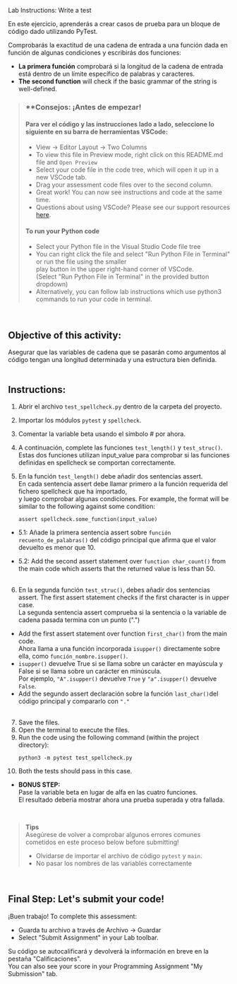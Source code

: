 Lab Instructions: Write a test

En este ejercicio, aprenderás a crear casos de prueba para un bloque de código dado utilizando PyTest.  

Comprobarás la exactitud de una cadena de entrada a una función dada en función de algunas condiciones y escribirás dos funciones:
- **La primera función** comprobará si la longitud de la cadena de entrada está dentro de un   límite específico de palabras y caracteres. 
- **The second function** will check if the basic grammar of the string is well-defined.
 

> ### **Consejos: ¡Antes de empezar!
> #### **Para ver el código y las instrucciones lado a lado**, seleccione lo siguiente en su barra de herramientas VSCode:
> - View -> Editor Layout -> Two Columns
> - To view this file in Preview mode, right click on this README.md file and `Open Preview`
> - Select your code file in the code tree, which will open it up in a new VSCode tab.
> - Drag your assessment code files over to the second column. 
> - Great work! You can now see instructions and code at the same time. 
> - Questions about using VSCode? Please see our support resources [here](https://www.coursera.org/learn/programming-in-python/supplement/2IEyt/visual-studio-code-on-coursera).
> #### **To run your Python code**
> - Select your Python file in the Visual Studio Code file tree 
> - You can right click the file and select "Run Python File in Terminal" 
> or run the file using the smaller   
    play button in the upper right-hand corner 
> of VSCode.  
    (Select "Run Python File in Terminal" in the provided button dropdown)
> - Alternatively, you can follow lab instructions which use python3 commands to run your code in terminal.
> 

<br>

## Objective of this activity:   
Asegurar que las variables de cadena que se pasarán como argumentos al código tengan una longitud determinada y una estructura bien definida.<br><br>

## Instructions:

1. Abrir el archivo `test_spellcheck.py` dentro de la carpeta del proyecto.

2. Importar los módulos `pytest` y `spellcheck`.
3. Comentar la variable beta usando el símbolo # por ahora. 
4. A continuación, complete las funciones `test_length()` y `test_struc()`.   
Estas dos funciones utilizan input_value para comprobar si las funciones definidas en spellcheck se comportan correctamente. 
5.  En la función `test_length()` debe añadir dos sentencias assert.   
En cada sentencia assert debe llamar primero a la función requerida del fichero spellcheck que ha importado,  
y luego comprobar algunas condiciones. For example, the format will be similar to the following against some condition:
    ```
    assert spellcheck.some_function(input_value)
    ```
- 5.1: Añade la primera sentencia assert sobre `función recuento_de_palabras()` del código principal que afirma que el valor devuelto es menor que 10.
    
- 5.2: Add the second assert statement over `function char_count()` from the main code which asserts that the returned value is less than 50. 
<br><br>

6. En la segunda función `test_struc()`, debes añadir dos sentencias assert. The first assert statement checks if the first character is in upper case.  
La segunda sentencia assert comprueba si la sentencia o la variable de cadena pasada termina con un punto (".") 
- Add the first assert statement over function `first_char()` from the main code.  
Ahora llama a una función incorporada `isupper()` directamente sobre ella, como `función_nombre.isupper()`. 
- `isupper()` devuelve True si se llama sobre un carácter en mayúscula y False si se llama sobre un carácter en minúscula.  
Por ejemplo, `"A".isupper()` devuelve `True` y `"a".isupper()` devuelve `False`.
- Add the segundo assert declaración sobre la función `last_char()`del código principal y compararlo con `"." ` 
<br><br>

7. Save the files.
8. Open the terminal to execute the files.
9. Run the code using the following command (within the project directory):
    ```
    python3 -m pytest test_spellcheck.py 
    ```
10. Both the tests should pass in this case.  


- **BONUS STEP:**<br>
Pase la variable beta en lugar de alfa en las cuatro funciones.  
El resultado debería mostrar ahora una prueba superada y otra fallada.  

<br>

> **Tips**<br>
> Asegúrese de volver a comprobar algunos errores comunes cometidos en este proceso 
  below before submitting!  
> - Olvidarse de importar el archivo de código `pytest` y `main`.
> - No pasar los nombres de las variables correctamente
> 
<br>


## Final Step: Let's submit your code!
¡Buen trabajo! To complete this assessment:
- Guarda tu archivo a través de Archivo -> Guardar 
- Select "Submit Assignment" in your Lab toolbar. 

Su código se autocalificará y devolverá la información en breve en la pestaña "Calificaciones".  
You can also see your score in your Programming Assignment "My Submission" tab.
<br> <br> 